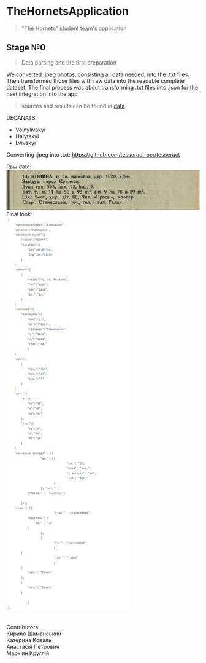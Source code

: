 # TheHornetsApplication
> "The Hornets" student team's application
## Stage №0
> Data parsing and the first preparation

We converted .jpeg photos, consisting all data needed, into the .txt files. Then transformed those files with raw data into the readable complete dataset. The final process was about transforming .txt files into .json for the next integration into the app

> sources and results can be found in [data](data)

DECANATS:
* Voinylivskyi
* Halytskyi
* Lvivskyi

Converting .jpeg into .txt: https://github.com/tesseract-ocr/tesseract

Raw data:<br />
![alt text](https://github.com/T1M0UT/TheHornetsApplication/blob/main/exmpl/starting.png?raw=true)<br />
Final look:<br />
![alt text](https://github.com/T1M0UT/TheHornetsApplication/blob/main/exmpl/final.png?raw=true)<br />
<br />

Contributors:<br />
Кирило Шаманський<br />
Катерина Коваль<br />
Анастасія Петрович<br />
Маркіян Круглій